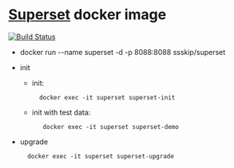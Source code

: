 [Superset](https://github.com/airbnb/Superset) docker image
=========

[![Build Status](https://travis-ci.org/ssskip/docker-superset.svg?branch=master)](https://travis-ci.org/ssskip/docker-superset)

- docker run --name superset -d -p 8088:8088 ssskip/superset

- init
    * init: 

            docker exec -it superset superset-init

    * init with test data:

             docker exec -it superset superset-demo

- upgrade 

        docker exec -it superset superset-upgrade